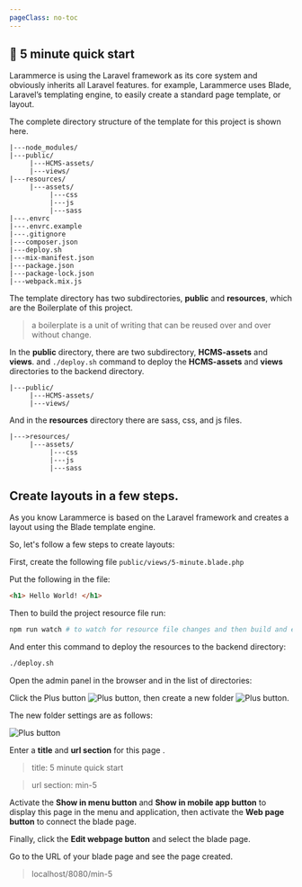 ```yaml
---
pageClass: no-toc
---
```


## :rocket: 5 minute quick start
Larammerce is using the Laravel framework as its core system and obviously inherits all Laravel features. for example, Larammerce uses Blade, Laravel’s templating engine, to easily create a standard page template, or layout.

The complete directory structure of the template for this project is shown here.

```
|---node_modules/
|---public/
     |---HCMS-assets/
     |---views/
|---resources/
     |---assets/
          |---css
          |---js
          |---sass
|---.envrc
|---.envrc.example
|---.gitignore
|---composer.json
|---deploy.sh
|---mix-manifest.json
|---package.json
|---package-lock.json
|---webpack.mix.js
```
The template directory has two subdirectories, **public** and **resources**, which are the Boilerplate of this project.
>a boilerplate is a unit of writing that can be reused over and over without change.

In the **public** directory, there are two subdirectory, **HCMS-assets** and **views**. and `./deploy.sh` command to deploy the **HCMS-assets** and **views** directories to the backend directory.
```
|---public/
     |---HCMS-assets/
     |---views/
```
And in the **resources** directory there are sass, css, and js files.
```
|--->resources/
     |---assets/
          |---css
          |---js
          |---sass
```


## Create layouts in a few steps.
As you know Larammerce is based on the Laravel framework and creates a layout using the  Blade template engine.

So, let's follow a few steps to create layouts:
 
First, create the following file `public/views/5-minute.blade.php`

Put the following in the file:
```html
<h1> Hello World! </h1>
```
Then to build the project resource file run:
```bash
npm run watch # to watch for resource file changes and then build and export them after every change.
```
And enter this command to deploy the resources to the backend directory:
```bash
./deploy.sh
```
Open the admin panel in the browser and in the list of directories:

 Click the Plus button ![Plus button](/plus-button.png), then create a new folder ![Plus button](/new-folder.png).

The new folder settings are as follows:

 ![Plus button](/add-new-folder.png)

Enter a **title** and **url section** for this page .
>title: 5 minute quick start 

>url section: min-5
 
Activate the **Show in menu button** and **Show in mobile app button** to display this page in the menu and application, then activate the **Web page button** to connect the blade page.

Finally, click the **Edit webpage button** and select the blade page.

Go to the URL of your blade page and see the page created.
>localhost/8080/min-5
